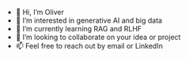 - 👋 Hi, I’m Oliver
- 👀 I’m interested in generative AI and big data
- 🌱 I’m currently learning RAG and RLHF
- 💞️ I’m looking to collaborate on your idea or project
- 📫 Feel free to reach out by email or LinkedIn

<!---
oupak/oupak is a ✨ special ✨ repository because its `README.md` (this file) appears on your GitHub profile.
You can click the Preview link to take a look at your changes.
--->
